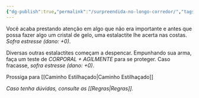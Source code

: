 ```yaml
---
{"dg-publish":true,"permalink":"/surpreendida-no-longo-corredor/","tags":["RPG/livro-jogo/Aasthar/story-points"],"created":"2024-12-26T20:21:39.507-05:00","updated":"2025-01-12T13:01:37.869-05:00"}
---
```



Você acaba prestando atenção em algo que não era importante e antes que possa fazer algo um cristal de gelo, uma estalactite lhe acerta nas costas. *Sofra estresse (dano: +0)*.

Diversas outras estalactites começam a despencar. Empunhando sua arma, faça um teste de *CORPORAL + AGILMENTE* para se proteger. Caso fracasse, *sofra estresse (dano: +0)*.

Prossiga para [[Caminho Estilhaçado\|Caminho Estilhaçado]]

*Caso tenha dúvidas, consulte as [[Regras\|Regras]].*
